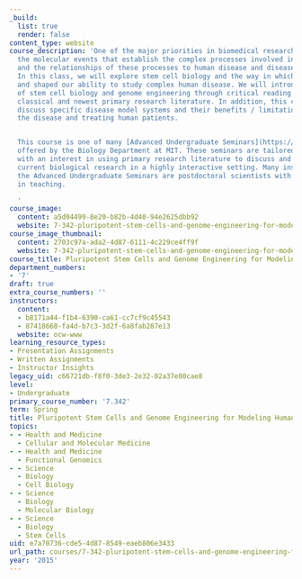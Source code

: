 ```yaml
---
_build:
  list: true
  render: false
content_type: website
course_description: 'One of the major priorities in biomedical research is understanding
  the molecular events that establish the complex processes involved in human development
  and the relationships of these processes to human disease and disease progression.
  In this class, we will explore stem cell biology and the way in which it has developed
  and shaped our ability to study complex human disease. We will introduce the field
  of stem cell biology and genome engineering through critical reading of both the
  classical and newest primary research literature. In addition, this course will
  discuss specific disease model systems and their benefits / limitations for understanding
  the disease and treating human patients.


  This course is one of many [Advanced Undergraduate Seminars](https://biology.mit.edu/undergraduate/course_listings/advanced_undergraduate_seminars)
  offered by the Biology Department at MIT. These seminars are tailored for students
  with an interest in using primary research literature to discuss and learn about
  current biological research in a highly interactive setting. Many instructors of
  the Advanced Undergraduate Seminars are postdoctoral scientists with a strong interest
  in teaching.

  '
course_image:
  content: a5d04499-8e20-b82b-4d40-94e2625dbb92
  website: 7-342-pluripotent-stem-cells-and-genome-engineering-for-modeling-human-diseases-spring-2015
course_image_thumbnail:
  content: 2703c97a-ada2-4d87-6111-4c229ce4ff9f
  website: 7-342-pluripotent-stem-cells-and-genome-engineering-for-modeling-human-diseases-spring-2015
course_title: Pluripotent Stem Cells and Genome Engineering for Modeling Human Diseases
department_numbers:
- '7'
draft: true
extra_course_numbers: ''
instructors:
  content:
  - b8171a44-f1b4-6390-ca61-cc7cf9c45543
  - 87418660-fa4d-b7c3-3d2f-6a8fab287e13
  website: ocw-www
learning_resource_types:
- Presentation Assignments
- Written Assignments
- Instructor Insights
legacy_uid: c66721db-f8f0-3de3-2e32-02a37e80cae8
level:
- Undergraduate
primary_course_number: '7.342'
term: Spring
title: Pluripotent Stem Cells and Genome Engineering for Modeling Human Diseases
topics:
- - Health and Medicine
  - Cellular and Molecular Medicine
- - Health and Medicine
  - Functional Genomics
- - Science
  - Biology
  - Cell Biology
- - Science
  - Biology
  - Molecular Biology
- - Science
  - Biology
  - Stem Cells
uid: e7a70736-cde5-4d87-8549-eaeb806e3433
url_path: courses/7-342-pluripotent-stem-cells-and-genome-engineering-for-modeling-human-diseases-spring-2015
year: '2015'
---
```

